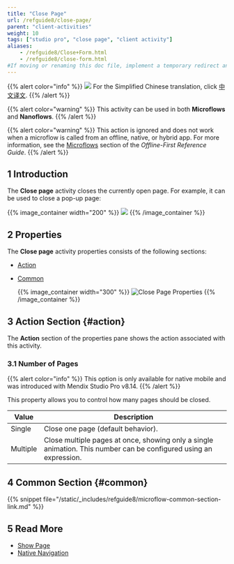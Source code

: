 ```yaml
---
title: "Close Page"
url: /refguide8/close-page/
parent: "client-activities"
weight: 10
tags: ["studio pro", "close page", "client activity"]
aliases:
    - /refguide8/Close+Form.html
    - /refguide8/close-form.html
#If moving or renaming this doc file, implement a temporary redirect and let the respective team know they should update the URL in the product. See Mapping to Products for more details.
---
```


{{% alert color="info" %}}
<img src="attachments/chinese-translation/china.png" style="display: inline-block; margin: 0" /> For the Simplified Chinese translation, click [中文译文](https://cdn.mendix.tencent-cloud.com/documentation/refguide8/close-page.pdf).
{{% /alert %}}

{{% alert color="warning" %}}
This activity can be used in both **Microflows** and **Nanoflows**.
{{% /alert %}}

{{% alert color="warning" %}}
This action is ignored and does not work when a microflow is called from an offline, native, or hybrid app. For more information, see the [Microflows](/refguide8/offline-first/#microflows) section of the *Offline-First Reference Guide*.
{{% /alert %}}

## 1 Introduction

The **Close page** activity closes the currently open page. For example, it can be used to close a pop-up page:

{{% image_container width="200" %}}
![](/attachments/refguide8/modeling/application-logic/activities/client-activities/close-page/close-page.png)
{{% /image_container %}}

## 2 Properties

The **Close page** activity properties consists of the following sections:

* [Action](#action) 

* [Common](#common)  

    {{% image_container width="300" %}}
![Close Page Properties](/attachments/refguide8/modeling/application-logic/activities/client-activities/close-page/close-page-properties.png)
{{% /image_container %}}

## 3 Action Section {#action}

The **Action** section of the properties pane shows the action associated with this activity.

### 3.1 Number of Pages

{{% alert color="info" %}}
This option is only available for native mobile and was introduced with Mendix Studio Pro v8.14.
{{% /alert %}}

This property allows you to control how many pages should be closed.

| Value | Description |
| --- | --- |
| Single | Close one page (default behavior). |
| Multiple | Close multiple pages at once, showing only a single animation. This number can be configured using an expression.  |

## 4 Common Section {#common}

{{% snippet file="/static/_includes/refguide8/microflow-common-section-link.md" %}}

## 5 Read More

* [Show Page](/refguide8/show-page/)
* [Native Navigation](/refguide8/native-navigation/)